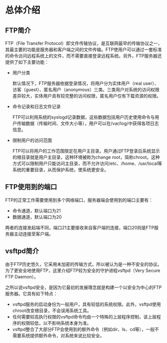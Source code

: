 # 总体介绍<a name="ZH-CN_TOPIC_0229622728"></a>

## FTP简介<a name="section1172116276544"></a>

FTP（File Transfer Protocol）即文件传输协议，是互联网最早的传输协议之一，其最主要的功能是服务器和客户端之间的文件传输。FTP使用户可以通过一套标准的命令访问远程系统上的文件，而不需要直接登录远程系统。另外，FTP服务器还提供了如下主要功能：

-   用户分类

    默认情况下，FTP服务器依据登录情况，将用户分为实体用户（real user）、访客（guest）、匿名用户（anonymous）三类。三类用户对系统的访问权限差异较大，实体用户具有较完整的访问权限，匿名用户仅有下载资源的权限。

-   命令记录和日志文件记录

    FTP可以利用系统的syslogd记录数据，这些数据包括用户历史使用命令与用户传输数据（传输时间、文件大小等），用户可以在/var/log/中获得各项日志信息。

-   限制用户的访问范围

    FTP可以将用户的工作范围限定在用户主目录。用户通过FTP登录后系统显示的根目录就是用户主目录，这种环境被称为change root，简称chroot。这种方式可以限制用户只能访问主目录，而不允许访问/etc、/home、/usr/local等系统的重要目录，从而保护系统，使系统更安全。


## FTP使用到的端口<a name="section10740173919526"></a>

FTP的正常工作需要使用到多个网络端口，服务器端会使用到的端口主要有：

-   命令通道，默认端口为21
-   数据通道，默认端口为20

两者的连接发起端不同，端口21主要接收来自客户端的连接，端口20则是FTP服务器主动连接至客户端。

## vsftpd简介<a name="section05971938175317"></a>

由于FTP历史悠久，它采用未加密的传输方式，所以被认为是一种不安全的协议。为了更安全地使用FTP，这里介绍FTP较为安全的守护进程vsftpd（Very Secure FTP Daemon）。

之所以说vsftpd安全，是因为它最初的发展理念就是构建一个以安全为中心的FTP服务器。它具有如下特点：

-   vsftpd服务的启动身份为一般用户，具有较低的系统权限。此外，vsftpd使用chroot改变根目录，不会误用系统工具。
-   任何需要较高执行权限的vsftpd命令均由一个特殊的上层程序控制，该上层程序的权限较低，以不影响系统本身为准。
-   vsftpd整合了大部分FTP会使用到的额外命令（例如dir、ls、cd等），一般不需要系统提供额外命令，对系统来说比较安全。

